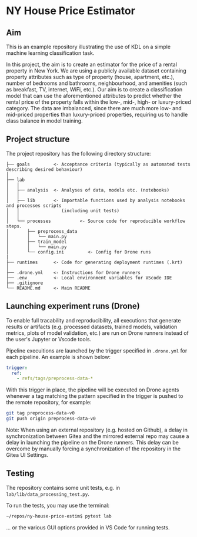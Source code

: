 # NY House Price Estimator

## Aim

This is an example repository illustrating the use of KDL on a simple machine learning classification task. 

In this project, the aim is to create an estimator for the price of a rental property in New York. We are using a publicly available dataset containing property attributes such as type of property (house, apartment, etc.), number of bedrooms and bathrooms, neighbourhood, and amenities (such as breakfast, TV, internet, WiFi, etc.). Our aim is to create a classification model that can use the aforementioned attributes to predict whether the rental price of the property falls within the low-, mid-, high- or luxury-priced category. The data are imbalanced, since there are much more low- and mid-priced properties than luxury-priced properties, requiring us to handle class balance in model training.

## Project structure

The project repository has the following directory structure:

```
├── goals         <- Acceptance criteria (typically as automated tests describing desired behaviour)
│
├── lab
│   │
│   ├── analysis  <- Analyses of data, models etc. (notebooks)
│   │
│   ├── lib       <- Importable functions used by analysis notebooks and processes scripts
│   │                (including unit tests)
│   │
│   └── processes           <- Source code for reproducible workflow steps.
│       ├── preprocess_data
│       │   └── main.py
│       ├── train_model
│       │   └── main.py
│       └── config.ini         <- Config for Drone runs
|
├── runtimes      <- Code for generating deployment runtimes (.krt)
│
├── .drone.yml    <- Instructions for Drone runners
├── .env          <- Local environment variables for VScode IDE
├── .gitignore    
└── README.md     <- Main README
```


## Launching experiment runs (Drone)

To enable full tracability and reproducibility, all executions that generate results or artifacts
(e.g. processed datasets, trained models, validation metrics, plots of model validation, etc.)
are run on Drone runners instead of the user's Jupyter or Vscode tools.

Pipeline execuitions are launched by the trigger specified in `.drone.yml` for each pipeline.
An example is shown below:

```yaml
trigger:
  ref:
    - refs/tags/preprocess-data-*
```

With this trigger in place, the pipeline will be executed on Drone agents whenever a tag matching the pattern specified in the trigger is pushed to the remote repository, for example:

```bash
git tag preprocess-data-v0
git push origin preprocess-data-v0
```

Note: When using an external repository (e.g. hosted on Github), a delay in synchronization between Gitea and the mirrored external repo may cause a delay in launching the pipeline on the Drone runners.
This delay can be overcome by manually forcing a synchronization of the repository in the Gitea UI Settings.

## Testing

The repository contains some unit tests, e.g. in `lab/lib/data_processing_test.py`.

To run the tests, you may use the terminal:

```bash
~/repos/ny-house-price-estim$ pytest lab
```

... or the various GUI options provided in VS Code for running tests.